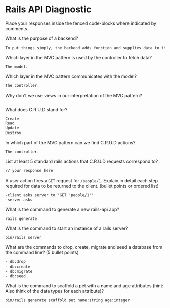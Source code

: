 # Rails API Diagnostic

Place your responses inside the fenced code-blocks where indicated by comments.

What is the purpose of a backend?

```md
To put things simply, the backend adds function and supplies data to the client side server.
```

Which layer in the MVC pattern is used by the controller to fetch data?

```md
The model.
```

Which layer in the MVC pattern communicates with the model?

```md
The controller.
```

Why don't we use views in our interpretation of the MVC pattern?

```md

```

What does C.R.U.D stand for?

```md
Create
Read
Update
Destroy
```

In which part of the MVC pattern can we find C.R.U.D actions?

```md
The controller.
```

List at least 5 standard rails actions that C.R.U.D requests correspond to?

```md
// your response here
```

A user action fires a `GET` request for `/people/1`. Explain in detail each step
required for data to be returned to the client. (bullet points or ordered list)

```md
-client asks server to 'GET 'people/1''
-server asks
```

What is the command to generate a new rails-api app?

```bash
rails generate
```

What is the command to start an instance of a rails server?

```bash
bin/rails server
```

What are the commands to drop, create, migrate and seed a database from the command
line? (5 bullet points)

```bash
- db:drop
- db:create
- db:migrate
- db:seed
```

What is the command to scaffold a pet with a name and age attributes (hint:
Also think of the data types for each attribute)?

```bash
bin/rails generate scaffold pet name:string age:integer
```
